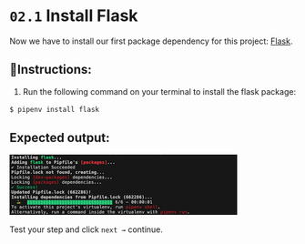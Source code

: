# `02.1` Install Flask

Now we have to install our first package dependency for this project: [Flask](https://flask.palletsprojects.com/en/1.1.x/).

## 📝Instructions:

1. Run the following command on your terminal to install the flask package:

```bash
$ pipenv install flask
```
## Expected output:

![Expected console ouput](../../../.learn/assets/install-flask.png?raw=true)

Test your step and click `next →` continue.
